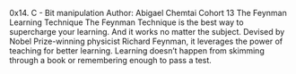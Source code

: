0x14. C - Bit manipulation
Author: Abigael Chemtai
Cohort 13
The Feynman Learning Technique
The Feynman Technique is the best way to supercharge your learning. And it works no matter the subject. Devised by Nobel Prize-winning physicist Richard Feynman, it leverages the power of teaching for better learning.
Learning doesn’t happen from skimming through a book or remembering enough to pass a test.
